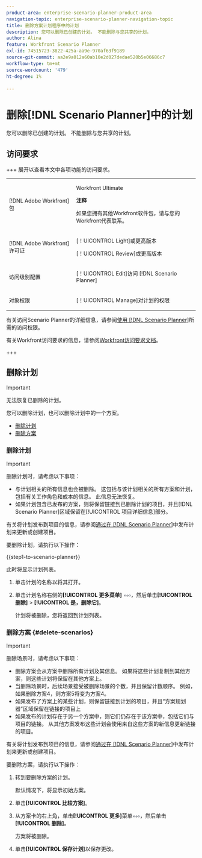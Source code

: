 ```yaml
---
product-area: enterprise-scenario-planner-product-area
navigation-topic: enterprise-scenario-planner-navigation-topic
title: 删除方案计划程序中的计划
description: 您可以删除已创建的计划。 不能删除与您共享的计划。
author: Alina
feature: Workfront Scenario Planner
exl-id: 74515723-3822-425a-aa9e-970af63f9189
source-git-commit: aa2e9a012a60ab10e2d027dedae520b5e06686c7
workflow-type: tm+mt
source-wordcount: '479'
ht-degree: 1%

---
```


# 删除[!DNL Scenario Planner]中的计划

您可以删除已创建的计划。 不能删除与您共享的计划。

## 访问要求

+++ 展开以查看本文中各项功能的访问要求。 

<table style="table-layout:auto"> 
 <col> 
 <col> 
 <tbody> 
  <tr> 
   <td> <p>[!DNL Adobe Workfront] 包</p> </td> 
   <td> 
   <p>Workfront Ultimate</p>
<p><b>注释</b></p>
<p>如果您拥有其他Workfront软件包，请与您的Workfront代表联系。</p>
   </td> 
  </tr> 
  <tr> 
   <td> <p>[!DNL Adobe Workfront] 许可证</p> </td> 
   <td> <p>[！UICONTROL Light]或更高版本</p> 
   <p>[！UICONTROL Review]或更高版本</p> </td> 
  </tr> 
    <tr> 
   <td>访问级别配置</td> 
   <td> <p>[！UICONTROL Edit]访问 [!DNL Scenario Planner]</p> </td> 
  </tr> 
  <tr> 
   <td> <p>对象权限 </p> </td> 
   <td> <p>[！UICONTROL Manage]对计划的权限</p> </td> 
  </tr> 
 </tbody> 
</table>

有关访问Scenario Planner的详细信息，请参阅[使用 [!DNL Scenario Planner]](../scenario-planner/access-needed-to-use-sp.md)所需的访问权限。

有关Workfront访问要求的信息，请参阅[Workfront访问要求文档](/help/quicksilver/administration-and-setup/add-users/access-levels-and-object-permissions/access-level-requirements-in-documentation.md)。

+++

<!--Old:
<table style="table-layout:auto"> 
 <col> 
 <col> 
 <tbody> 
  <tr> 
   <td> <p>[!DNL Adobe Workfront] plan*</p> </td> 
   <td> <ul></li>
   <li><p>New: Ultimate </p></li>
   <p>The Scenario Planner is not available for the new Workfront Select or Workfront Prime plans. </p>
   <li><p>Current: [!UICONTROL Business] or higher</p></ul>
   </td> 
  </tr> 
  <tr> 
   <td> <p>[!DNL Adobe Workfront] license*</p> </td> 
   <td> <p>New: Light or higher</p> 
   <p>Current: [!UICONTROL Review] or higher</p> </td> 
  </tr> 
  <tr> 
   <td>Product* </td> 
   <td> <ul><li><p>For the new Workfront plans:</p><p> Adobe Workfront</li></p>
   <li><p>For the current Workfront plans: </p>
   <p>Adobe Workfront</p> <p>Adobe Workfront Scenario Planner</p></li></ul>
   
   <p>For more information, see <a href="../scenario-planner/access-needed-to-use-sp.md" class="MCXref xref">Access needed to use the [!DNL Scenario Planner]</a>. </p> </td> 
  </tr> 
  <tr data-mc-conditions=""> 
   <td>Access level </td> 
   <td> <p>[!UICONTROL Edit] access to the [!DNL Scenario Planner]</p> </td> 
  </tr> 
  <tr data-mc-conditions=""> 
   <td> <p>Object permissions </p> </td> 
   <td> <p>[!UICONTROL Manage] permissions to a plan</p> <p>For information on requesting additional access to a plan, see <a href="../scenario-planner/request-access-to-plan.md" class="MCXref xref">Request access to a plan in the [!DNL Scenario Planner]</a>.</p> </td> 
  </tr> 
 </tbody> 
</table>-->

## 删除计划

>[!IMPORTANT]
>
>无法恢复已删除的计划。

您可以删除计划，也可以删除计划中的一个方案。

* [删除计划](#delete-plans)
* [删除方案](#delete-scenarios)

### 删除计划

>[!IMPORTANT]
>
>删除计划时，请考虑以下事项：
>
>* 与计划相关的所有信息也会被删除。 这包括与该计划相关的所有方案和计划，包括有关工作角色和成本的信息。 此信息无法恢复。
>* 如果计划包含已发布的方案，则将保留链接到已删除计划的项目，并且[!DNL Scenario Planner]区域保留在[!UICONTROL 项目详细信息]部分。
>
>  有关将计划发布到项目的信息，请参阅[通过在 [!DNL Scenario Planner]](../scenario-planner/publish-scenarios-update-projects.md)中发布计划来更新或创建项目。

要删除计划，请执行以下操作：

{{step1-to-scenario-planner}}

此时将显示计划列表。

1. 单击计划的名称以将其打开。
1. 单击计划名称右侧的&#x200B;**[!UICONTROL 更多菜单]** ![更多菜单](assets/more-menu.png)，然后单击&#x200B;**[!UICONTROL 删除]** > **[!UICONTROL 是，删除它]**。

   计划将被删除，您将返回到计划列表。

### 删除方案 {#delete-scenarios}

>[!IMPORTANT]
>
>删除场景时，请考虑以下事项：
>
>* 删除方案会从方案中删除所有计划及其信息。 如果将这些计划复制到其他方案，则这些计划将保留在其他方案上。
>* 当删除场景时，后续场景接受被删除场景的个数，并且保留计数顺序。 例如，如果删除方案4，则方案5将变为方案4。
>* 如果发布了方案上的某些计划，则保留链接到计划的项目，并且“方案规划器”区域保留在链接的项目上
>* 如果发布的计划存在于另一个方案中，则它们仍存在于该方案中，包括它们与项目的链接。 从其他方案发布这些计划会使用来自这些方案的新信息更新链接的项目。
>
>  有关将计划发布到项目的信息，请参阅[通过在 [!DNL Scenario Planner]](../scenario-planner/publish-scenarios-update-projects.md)中发布计划来更新或创建项目。

要删除方案，请执行以下操作：

1. 转到要删除方案的计划。

   默认情况下，将显示初始方案。

1. 单击&#x200B;**[!UICONTROL 比较方案]**。
1. 从方案卡的右上角，单击&#x200B;**[!UICONTROL 更多]**&#x200B;菜单![更多](assets/more-menu.png)，然后单击&#x200B;**[!UICONTROL 删除]**。

   方案将被删除。

1. 单击&#x200B;**[!UICONTROL 保存计划]**&#x200B;以保存更改。

<!--
<div data-mc-conditions="QuicksilverOrClassic.Draft mode">
<h2>Delete initiatives</h2>
<p>(NOTE: moved this section to its own article about deleting initiatives) </p> <note type="important">
<p>Consider the following when deleting initiatives:</p>
<ul>
<li>Deleting an initiative deletes the job roles and cost information from the initiative.</li>
<li><span>When you delete an initiative that is published to a project, the initiative is removed from the scenario but the Scenario Planner area remains in the Project Details section.</span> </li>
<li> <p>If the initiative you delete is the only published initiative on the scenario, the indicator that the plan has been published is also removed. </p> <p>For information about publishing initiatives to projects, see <a href="../scenario-planner/publish-scenarios-update-projects.md" class="MCXref xref">Update or create projects by publishing initiatives in the Scenario Planner</a>.</p> </li>
</ul>
</note>
<p>To delete an initiative:</p>
<ol>
<li value="1"> <p> <p>Click the <strong>Main Menu</strong> icon <img src="assets/main-menu-icon.png">, then click Scenarios.</p> </p> <p>A list of plans displays. </p> </li>
<li value="2">Click the name of a plan to open it, then locate the initiative you want to delete.</li>
<li value="3"> <p>Click the <strong>More menu</strong> <img src="assets/more-menu.png"> to the right of the initiative name, then click <strong>Delete</strong> > <strong>Yes, delete it</strong>. </p> <p>The initiative is deleted. </p> </li>
<li value="4">Click <strong>Save Plan</strong> to save your changes. </li>
</ol>
</div>
-->


